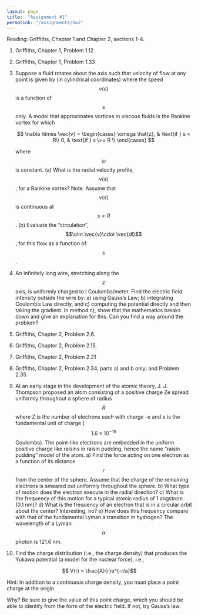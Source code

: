 ```yaml
---
layout: page
title:  "Assignment #1"
permalink: "/assignments/hw1"
---
```


Reading: Griffiths, Chapter 1 and Chapter 2, sections 1-4.

1. Griffiths, Chapter 1, Problem 1.12.

2. Griffiths, Chapter 1, Problem 1.33

3. Suppose a fluid rotates about the axis such that velocity of flow at any 
point is given by (in cylindrical coordinates)
where the speed $$v(s)$$ is a function of $$s$$ only. A model that approximates 
vortices in viscous fluids is the Rankine vortex for which  

    $$
    \nabla \times \vec{v} = 
    \begin{cases} \omega \hat{z}, & \text{if } s < R\\
                 0,              & \text{if } s \>= R \\
    \end{cases}
    $$

    where $$\omega$$ is constant. 
        (a) What is the radial velocity profile, $$v(s)$$, for a Rankine vortex?  Note: Assume that $$v(s)$$ is continuous at $$s = R$$.
        (b) Evaluate the “circulation”,$$\oint \vec{v}\cdot \vec{dl}$$ , for this flow as a function of $$s$$. 

4. An infinitely long wire, stretching along the $$z$$ axis, is uniformly charged to l
Coulombs/meter. Find the electric field intensity outside the wire by: 
    a) using Gauss’s Law;
    b) integrating Coulomb’s Law directly, and 
    c) computing the potential directly and then taking the gradient. In method c), show that the mathematics breaks down and give an explanation for this. Can you find a way around the problem?

5. Griffiths, Chapter 2, Problem 2.6.

6. Griffiths, Chapter 2, Problem 2.15.

7. Griffiths, Chapter 2, Problem 2.21

8. Griffiths, Chapter 2, Problem 2.34, parts a) and b only; and Problem 2.35.

9. At an early stage in the development of the atomic theory, J. J. Thompson proposed an atom consisting of a positive charge Ze spread uniformly throughout a sphere of radius $$R$$ where Z is the number of electrons each with charge -e and e is the fundamental unit of charge ($$1.6 \times 10^{-19}$$ Coulombs).  The point-like electrons are embedded in the uniform positive charge like raisins in raisin pudding, hence the name “raisin pudding” model of the atom.
    a) Find the force acting on one electron as a function of its distance $$r$$ from the center of the sphere. Assume that the charge of the remaining electrons is smeared out uniformly throughout the sphere.
    b) What type of motion does the electron execute in the radial direction?
    c) What is the frequency of this motion for a typical atomic radius of 1 angstrom (0.1 nm)?
    d) What is the frequency of an electron that is in a circular orbit about the center?  Interesting, no?
    e) How does this frequency compare with that of the fundamental Lyman a transition in
hydrogen? The wavelength of a Lyman $$\alpha$$ photon is 121.6 nm.

10. Find the charge distribution (i.e., the charge density) that produces the Yukawa potential (a model for the nuclear force), i.e.,

 $$ V(r) = \frac{A}{r}e^{-r/a}$$

 Hint: In addition to a continuous charge density, you must place a point charge at the origin.

 Why? Be sure to give the value of this point charge, which you should be able to identify
from the form of the electric field. If not, try Gauss’s law. 

